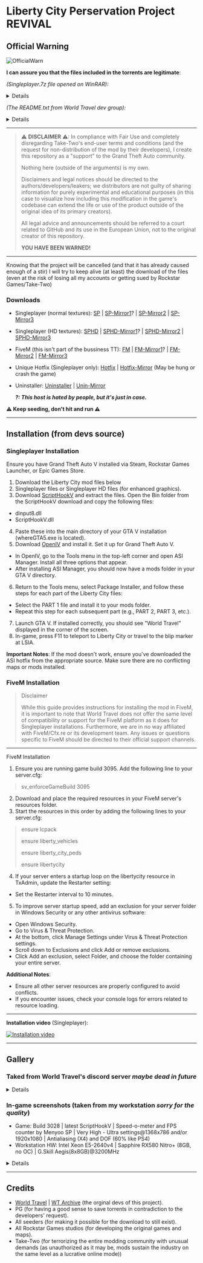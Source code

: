 [SP]: https://drive.google.com/file/d/1xc7v86im_8VNneGDipiNWL80RCtmDaoo/view?usp=drive_link
[SP-Mirror1]: https://mega.nz/file/cfohGBRY#xNlscCOwMfqaOrH9I43jTsIvZdd6q2Q_uFZCJGTCvoQ 
[SP-Mirror2]: https://www.mediafire.com/file/yxt4j8sll4w7hec/Liberty_City_Preservation_Project_-_Singleplayer.7z.torrent/file
[SP-Mirror3]: https://disk.yandex.com/d/GoKA4KXiyde9_A
[SPHD]: https://drive.google.com/file/d/1xiugZMcszJdTVB3CAuCkRSLQ3iyAkvWH/view?usp=drive_link
[SPHD-Mirror1]: https://mega.nz/file/kDhyjaxY#jBP8Y5oU4sGUEy4IxWr6YOVRvquDZry-PByUA-RLWLQ  
[SPHD-Mirror2]: https://www.mediafire.com/file/qv60so81hb19l1r/Liberty_City_Preservation_Project_-_Singleplayer_-_HD_Textures.7z.torrent/file
[SPHD-Mirror3]: https://disk.yandex.com/d/UiN1DTKYDBo-4A
[FM]: https://drive.google.com/file/d/16clpA60YvZll-tq7PRrAUrqLI_aOYz8k/view?usp=drive_link
[FM-Mirror1]: https://mega.nz/file/RGw3kJib#blz1oyMsa3NV6kexS0PsD57Fdsp2k2ITfXPiQ7JnXe8 
[FM-Mirror2]: https://www.mediafire.com/file/z2fw5sdltchq3tl/Liberty_City_Preservation_Project_-_FiveM.zip.torrent/file
[FM-Mirror3]: https://disk.yandex.com/d/HLBcUC5KaFzHUw
[Hotfix]: https://www.mediafire.com/file/tc4wnj01y5ivmak/WorldTravelPatches.asi/file
[Hotfix-Mirror]: https://disk.yandex.com/d/fQlKNcxYzTuO-w
[Uninstaller]: https://www.mediafire.com/file/yxk8ssuxyeo8hda/UNINSTALL+-+Liberty+City+Preservation+Project.oiv/file
[Unin-Mirror]: https://disk.yandex.com/d/n0XcGoaueLmp5g
[World Travel]: https://worldtravel.dev
[WT Archive]: https://web.archive.org/web/20250115230110/https://worldtravel.dev/
[ScriptHookV]: https://www.dev-c.com/gtav/scripthookv/
[OpenIV]: https://openiv.com/

# Liberty City Perservation Project REVIVAL

## Official Warning

![OfficialWarn](https://i.imgur.com/a2xirYf.png)

**I can assure you that the files included in the torrents are legitimate**:

*(Singleplayer.7z file opened on WinRAR):*
<details>
  
  ![WinRAR](https://i.imgur.com/qaAaVpp.png)
  
</details>

*(The README.txt from World Travel dev group):*
<details>

![Readme](https://i.imgur.com/FY5LOmT.png)
  
</details>

---

>⚠ **DISCLAIMER** ⚠: In compliance with Fair Use and completely disregarding Take-Two's end-user terms and conditions (and the request for non-distribution of the mod by their developers), I create this repository as a "support" to the Grand Theft Auto community.
>
>Nothing here (outside of the arguments) is my own.
>
>Disclaimers and legal notices should be directed to the authors/developers/leakers; we distributors are not guilty of sharing information for purely experimental and educational purposes (in this case to visualize how including this modification in the game's codebase can extend the life or use of the product outside of the original idea of ​​its primary creators).
>
>All legal advice and announcements should be referred to a court related to GitHub and its use in the European Union, not to the original creator of this repository.
>
>**YOU HAVE BEEN WARNED!**
---

Knowing that the project will be cancelled (and that it has already caused enough of a stir) I will try to keep alive (at least) the download of the files (even at the risk of losing all my accounts or getting sued by Rockstar Games/Take-Two)

### Downloads

- Singleplayer (normal textures): [SP] | [SP-Mirror1]? | [SP-Mirror2] | [SP-Mirror3]
- Singleplayer (HD textures): [SPHD] | [SPHD-Mirror1]? | [SPHD-Mirror2] | [SPHD-Mirror3]
- FiveM (this isn't part of the bussiness TT): [FM] | [FM-Mirror1]? | [FM-Mirror2] | [FM-Mirror3]
- Unique Hotfix (Singleplayer only): [Hotfix] | [Hotfix-Mirror] (May be hung or crash the game)
- Uninstaller: [Uninstaller] | [Unin-Mirror]

  ***?: This host is hated by people, but it's just in case.***

**⚠ Keep seeding, don't hit and run ⚠**

---

## Installation (from devs source)

### Singleplayer Installation
Ensure you have Grand Theft Auto V installed via Steam, Rockstar Games Launcher, or Epic Games Store.

1. Download the Liberty City mod files below
2. Singleplayer files or Singleplayer HD files (for enhanced graphics).
3. Download [ScriptHookV] and extract the files.
   Open the Bin folder from the ScriptHookV download and copy the following files:
- dinput8.dll
- ScriptHookV.dll
4. Paste these into the main directory of your GTA V installation (whereGTA5.exe is located).
5. Download [OpenIV] and install it. Set it up for Grand Theft Auto V.
- In OpenIV, go to the Tools menu in the top-left corner and open ASI Manager. Install all three options that appear.
- After installing ASI Manager, you should now have a mods folder in your GTA V directory.
6. Return to the Tools menu, select Package Installer, and follow these steps for each part of the Liberty City files:
- Select the PART 1 file and install it to your mods folder.
- Repeat this step for each subsequent part (e.g., PART 2, PART 3, etc.).
7. Launch GTA V. If installed correctly, you should see "World Travel" displayed in the corner of the screen.
8. In-game, press F11 to teleport to Liberty City or travel to the blip marker at LSIA.

**Important Notes**:
If the mod doesn't work, ensure you've downloaded the ASI hotfix from the appropriate source.
Make sure there are no conflicting maps or mods installed.

### FiveM Installation

>Disclaimer
>
>While this guide provides instructions for installing the mod in FiveM, it is important to note that World Travel does not offer the same level of compatibility or support for the FiveM platform as it does for Singleplayer installations. Furthermore, we are in no way affiliated with FiveM/Cfx.re or its development team. Any issues or questions specific to FiveM should be directed to their official support channels.
---

FiveM Installation

1. Ensure you are running game build 3095. Add the following line to your server.cfg:
>sv_enforceGameBuild 3095

2. Download and place the required resources in your FiveM server's resources folder.
3. Start the resources in this order by adding the following lines to your server.cfg:
>ensure lcpack
>
>ensure liberty_vehicles
>
>ensure liberty_city_peds
>
>ensure libertycity
>

4. If your server enters a startup loop on the libertycity resource in TxAdmin, update the Restarter setting:
- Set the Restarter interval to 10 minutes.
5. To improve server startup speed, add an exclusion for your server folder in Windows Security or any other antivirus software:
- Open Windows Security.
- Go to Virus & Threat Protection.
- At the bottom, click Manage Settings under Virus & Threat Protection settings.
- Scroll down to Exclusions and click Add or remove exclusions.
- Click Add an exclusion, select Folder, and choose the folder containing your entire server.

**Additional Notes**:
- Ensure all other server resources are properly configured to avoid conflicts.
- If you encounter issues, check your console logs for errors related to resource loading.

---

**Installation video** (Singleplayer):

[![Installation video](https://i.imgur.com/xBoXDoE.png)](https://www.youtube.com/watch?v=Ggm5gzCd9Ig&ab)

---

## Gallery 

### Taked from World Travel's discord server *maybe dead in future*

<details>

![AlgonquinSunset](https://github.com/sebasrock156/LCPPRevival/blob/main/img/20250116003003_1.png?raw=true)

![AlgonquinArc](https://raw.githubusercontent.com/sebasrock156/LCPPRevival/refs/heads/main/img/20250116003126_1.png)

![BrokerSt](https://raw.githubusercontent.com/sebasrock156/LCPPRevival/refs/heads/main/img/QuantV_3.0.0_2025-01-14_23-36-09-053.png)

![DukesBridge](https://raw.githubusercontent.com/sebasrock156/LCPPRevival/refs/heads/main/img/GTA5_2025-01-15_04-51-38.png)
 
![NightBridge](https://raw.githubusercontent.com/sebasrock156/LCPPRevival/refs/heads/main/img/GTA5_2025-01-15_04-51-52.png)
</details>

### In-game screenshots (taken from my workstation *sorry for the quality*)

- Game: Build 3028 | latest ScriptHookV | Speed-o-meter and FPS counter by Menyoo SP | Very High - Ultra settings@1368x786 and/or 1920x1080 | Antialiasing (X4) and DOF (60% like PS4)
- Workstation HW: Intel Xeon E5-2640v4 | Sapphire RX580 Nitro+ (8GB, no OC) | G.Skill Aegis(8x8GB)@3200MHz

<details>

![StarJunction](https://i.imgur.com/8yoirAU.png)
![MiddlePark](https://i.imgur.com/73FPOAw.png)
![RIPGraff](https://i.imgur.com/oEpBk7f.png)
![1stSafehouse](https://i.imgur.com/KCHqaG3.png)
  
</details>

---

## Credits
- [World Travel] | [WT Archive] (the orginal devs of this project).
- PG (for having a good sense to save torrents in contradiction to the developers' request).
- All seeders (for making it possible for the download to still exist).
- All Rockstar Games studios (for developing the original games and maps).
- Take-Two (for terrorizing the entire modding community with unusual demands (as unauthorized as it may be, mods sustain the industry on the same level as a lucrative online mode))
